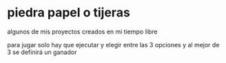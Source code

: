 # piedra papel o tijeras
algunos de mis proyectos creados en mi tiempo libre

para jugar solo hay que ejecutar y elegir entre las 3 opciones y al mejor de 3 se definirá un ganador
